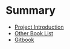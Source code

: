 # Summary

* [Project Introduction](README.md)
* [Other Book List](./external/README.md)
* [Gitbook](./gitbook/README.md)

